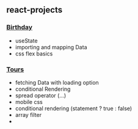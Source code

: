 ## react-projects

### [Birthday](https://react-project-birthday.netlify.app)

- useState
- importing and mapping Data
- css flex basics

### [Tours](https://react-project-birthday.netlify.app)

- fetching Data with loading option
- conditional Rendering
- spread operator (...)
- mobile css
- conditional rendering (statement ? true : false)
- array filter
-
